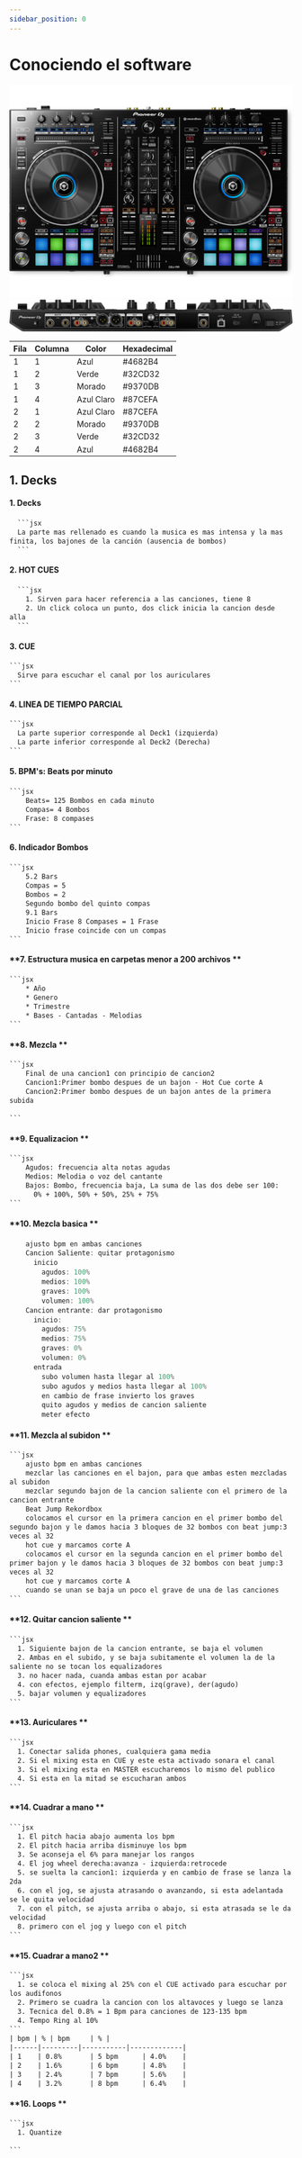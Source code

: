 ```yaml
---
sidebar_position: 0
---
```


# Conociendo el software

![alt text](image.png)
![alt text](image-1.png)

| Fila | Columna | Color     | Hexadecimal |
|------|---------|-----------|-------------|
| 1    | 1       | Azul      | #4682B4     |
| 1    | 2       | Verde     | #32CD32     |
| 1    | 3       | Morado    | #9370DB     |
| 1    | 4       | Azul Claro| #87CEFA     |
| 2    | 1       | Azul Claro| #87CEFA     |
| 2    | 2       | Morado    | #9370DB     |
| 2    | 3       | Verde     | #32CD32     |
| 2    | 4       | Azul      | #4682B4     |


## 1. Decks

  #### **1. Decks**
      ```jsx
      La parte mas rellenado es cuando la musica es mas intensa y la mas finita, los bajones de la canción (ausencia de bombos)
      ```

  #### **2. HOT CUES**
      ```jsx
        1. Sirven para hacer referencia a las canciones, tiene 8
        2. Un click coloca un punto, dos click inicia la cancion desde alla
      ```
  #### **3. CUE**
    ```jsx
      Sirve para escuchar el canal por los auriculares  
    ```
  #### **4. LINEA DE TIEMPO PARCIAL**
    ```jsx
      La parte superior corresponde al Deck1 (izquierda)
      La parte inferior corresponde al Deck2 (Derecha)
    ```
      
  #### **5. BPM's: Beats por minuto**
    ```jsx
        Beats= 125 Bombos en cada minuto
        Compas= 4 Bombos
        Frase: 8 compases
    ```
  
  #### **6. Indicador Bombos**
    ```jsx
        5.2 Bars
        Compas = 5
        Bombos = 2
        Segundo bombo del quinto compas
        9.1 Bars
        Inicio Frase 8 Compases = 1 Frase
        Inicio frase coincide con un compas
    ```
  #### **7. Estructura musica en carpetas menor a 200 archivos **
    ```jsx
        * Año
        * Genero
        * Trimestre
        * Bases - Cantadas - Melodias
    ```
   #### **8. Mezcla **
    ```jsx
        Final de una cancion1 con principio de cancion2
        Cancion1:Primer bombo despues de un bajon - Hot Cue corte A
        Cancion2:Primer bombo despues de un bajon antes de la primera subida

    ```
  #### **9. Equalizacion **
    ```jsx
        Agudos: frecuencia alta notas agudas
        Medios: Melodia o voz del cantante
        Bajos: Bombo, frecuencia baja, La suma de las dos debe ser 100: 
          0% + 100%, 50% + 50%, 25% + 75%
    ```
  #### **10. Mezcla basica **
  ```jsx
      ajusto bpm en ambas canciones
      Cancion Saliente: quitar protagonismo
        inicio
          agudos: 100%
          medios: 100%
          graves: 100%
          volumen: 100%
      Cancion entrante: dar protagonismo
        inicio:
          agudos: 75%
          medios: 75%
          graves: 0%
          volumen: 0%
        entrada
          subo volumen hasta llegar al 100%
          subo agudos y medios hasta llegar al 100%
          en cambio de frase invierto los graves
          quito agudos y medios de cancion saliente
          meter efecto
  ```
#### **11. Mezcla al subidon **
    ```jsx
        ajusto bpm en ambas canciones
        mezclar las canciones en el bajon, para que ambas esten mezcladas al subidon
        mezclar segundo bajon de la cancion saliente con el primero de la cancion entrante
        Beat Jump Rekordbox
        colocamos el cursor en la primera cancion en el primer bombo del segundo bajon y le damos hacia 3 bloques de 32 bombos con beat jump:3 veces al 32
        hot cue y marcamos corte A
        colocamos el cursor en la segunda cancion en el primer bombo del primer bajon y le damos hacia 3 bloques de 32 bombos con beat jump:3 veces al 32
        hot cue y marcamos corte A
        cuando se unan se baja un poco el grave de una de las canciones
    ```
#### **12. Quitar cancion saliente **
    ```jsx
      1. Siguiente bajon de la cancion entrante, se baja el volumen
      2. Ambas en el subido, y se baja subitamente el volumen la de la saliente no se tocan los equalizadores
      3. no hacer nada, cuanda ambas estan por acabar
      4. con efectos, ejemplo filterm, izq(grave), der(agudo)
      5. bajar volumen y equalizadores
    ```
#### **13. Auriculares **
    ```jsx
      1. Conectar salida phones, cualquiera gama media
      2. Si el mixing esta en CUE y este esta activado sonara el canal
      3. Si el mixing esta en MASTER escucharemos lo mismo del publico
      4. Si esta en la mitad se escucharan ambos      
    ```
#### **14. Cuadrar a mano **
    ```jsx
      1. El pitch hacia abajo aumenta los bpm
      2. El pitch hacia arriba disminuye los bpm
      3. Se aconseja el 6% para manejar los rangos
      4. El jog wheel derecha:avanza - izquierda:retrocede
      5. se suelta la cancion1: izquierda y en cambio de frase se lanza la 2da
      6. con el jog, se ajusta atrasando o avanzando, si esta adelantada se le quita velocidad
      7. con el pitch, se ajusta arriba o abajo, si esta atrasada se le da velocidad
      8. primero con el jog y luego con el pitch
    ```
#### **15. Cuadrar a mano2 **
    ```jsx
      1. se coloca el mixing al 25% con el CUE activado para escuchar por los audifonos
      2. Primero se cuadra la cancion con los altavoces y luego se lanza
      3. Tecnica del 0.8% = 1 Bpm para canciones de 123-135 bpm
      4. Tempo Ring al 10%      
    ```
    | bpm | % | bpm     | % |
    |------|---------|-----------|-------------|
    | 1    | 0.8%       | 5 bpm      | 4.0%    |
    | 2    | 1.6%       | 6 bpm      | 4.8%    |
    | 3    | 2.4%       | 7 bpm      | 5.6%    |
    | 4    | 3.2%       | 8 bpm      | 6.4%    |

#### **16. Loops **
    ```jsx
      1. Quantize
     
    ```
